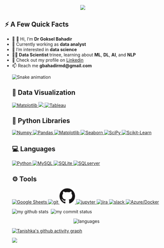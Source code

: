 <p align="center">
  <img src="https://capsule-render.vercel.app/api?text=Hello World!🤖 &animation=fadeIn&type=waving&color=gradient&height=100"/>
</p>
<h2>⚡️ A Few Quick Facts </h2>
<ul>
<li>🔭 👋 Hi, I’m <strong>Dr Goksel Bahadir </strong> </li>
<li>🔭 Currently working as <strong>data analyst </strong> </li>
<li>👀 I’m interested in <strong>data science </strong> </li>
<li>👩‍🎓 <strong>Data Scientist </strong> trinee, learning about <strong>ML</strong>, <strong>DL</strong>, <strong>AI</strong>, and  <strong>NLP</strong></li>
<li>📙 Check out my profile on <a href="https://www.linkedin.com/in/goksel-bahadir">Linkedin</a></li>
<li>📫 Reach me <strong>gbahadirmd@gmail.com </strong> </li>
  
  ![Snake animation](https://github.com/gbahadir/Goksel_Bahadir/blob/main/github-contribution-grid-snake.svg)
  
## 🎨  Data Visualization
<a href="#" target="_blank"> <img src="https://matplotlib.org/stable/_static/logo2_compressed.svg" alt="Matplotlib" height="50"/> </a>
<a href="#" target="_blank"> <img src="https://seaborn.pydata.org/_static/logo-wide-lightbg.svg" height="50"/> </a>
<a href="#" target="_blank"> <img src="https://www.tableau.com/sites/default/files/pages/tableaulogo_highres.png" alt="Tableau" height="50"/> </a>
## 📙 Python Libraries
<a href="#" target="_blank"> <img src="https://user-images.githubusercontent.com/67586773/105040771-43887300-5a88-11eb-9f01-bee100b9ef22.png" alt="Numpy" height="50"/> </a>
<a href="#" target="_blank"> <img src="https://upload.wikimedia.org/wikipedia/commons/thumb/e/ed/Pandas_logo.svg/2560px-Pandas_logo.svg.png" alt="Pandas" height="50"/> </a>
<a href="#" target="_blank"> <img src="https://matplotlib.org/stable/_static/logo2_compressed.svg" alt="Matplotlib" height="50"/> </a>
<a href="#" target="_blank"> <img src="https://seaborn.pydata.org/_static/logo-wide-lightbg.svg" alt="Seaborn" height="50"/> </a>
<a href="#" target="_blank"> <img src="https://www.fullstackpython.com/img/logos/scipy.png" alt="SciPy" height="50"/> </a>
<a href="#" target="_blank"> <img src="https://upload.wikimedia.org/wikipedia/commons/thumb/0/05/Scikit_learn_logo_small.svg/1200px-Scikit_learn_logo_small.svg.png" alt="Scikit-Learn" height="50"/> </a>
## 💻 Languages
<a href="#" target="_blank"> <img src="https://fastnetmon.com/wp-content/uploads/2016/08/python-logo.png" alt="Python" height="70"/> </a>
<a href="#" target="_blank"> <img src="https://www.signl4.com/de/wp-content/uploads/sites/2/2019/01/3.png" alt="MySQL" height="70"/> </a>
<a href="#" target="_blank"> <img src="https://i2.wp.com/iotbyhvm.ooo/wp-content/uploads/2019/01/sqlite.jpg?fit=882%2C456&ssl=1" alt="SQLite" height="70"/> </a>
<a href="#" target="_blank"> <img src="https://www.teamscs.com/wp-content/uploads/2016/04/sql-server-logo.png" alt="SQLserver" height="70"/> </a>
  
## ⚙ Tools

<a href="#" target="_blank"> <img src="https://smartgyann.files.wordpress.com/2020/05/457-4573752_read-more-on-how-you-can-use-your.png" alt="Google Sheets" height="54"/> </a>
<a href="#" target="_blank"> <img src="https://www.vectorlogo.zone/logos/git-scm/git-scm-icon.svg" alt="git" height="50"/> </a>
<a href="#" target="_blank"> <img src="https://raw.githubusercontent.com/github/explore/78df643247d429f6cc873026c0622819ad797942/topics/github/github.png" alt="gitHub" height="50"/> </a>
<a href="#" target="_blank"> <img src="https://upload.wikimedia.org/wikipedia/commons/thumb/3/38/Jupyter_logo.svg/1200px-Jupyter_logo.svg.png" alt="jupyter" height="50"/> </a>
<a href="#" target="_blank"> <img src="https://i0.wp.com/invotra.com/wp-content/uploads/2019/09/jira_software_logo-e1571063680300.png?fit=768%2C216&ssl=1" alt="jira"  height="50"/> </a>
<a href="#" target="_blank"> <img src="https://upload.wikimedia.org/wikipedia/commons/thumb/b/b9/Slack_Technologies_Logo.svg/1280px-Slack_Technologies_Logo.svg.png" alt="slack" height="50"/> </a>
  <a href="#" target="_blank"> <img src="https://miro.medium.com/max/1028/1*wZoo0vMo8hx7qpnPoS1CgA.png" alt="Azure/Docker"  height="50"/> </a>
  <br>
<p align="left">
<img src="https://github-readme-stats.vercel.app/api?username=gbahadir&theme=chartreuse-dark" alt="my github stats " width="49%"/>&nbsp;
<img src="https://github-readme-streak-stats.herokuapp.com/?user=gbahadir&theme=chartreuse-dark" alt="my commit status " width="49%" /> </p>
<p align="center"> <img src="https://github-readme-stats.vercel.app/api/top-langs/?username=gbahadir&theme=chartreuse-dark&layout=compact" alt="languages" width="50%" > </p>
  
[![Tanishka's github activity graph](https://activity-graph.herokuapp.com/graph?username=gbahadir&theme=github&count_private=true&area=true&hide_border=true)](https://activity-graph.herokuapp.com/graph?username=bzynpb&theme=github&count_private=true)
  
<img align="left" src="https://visitor-badge.laobi.icu/badge?page_id=gbahadir.Goksel_Bahadir" />
  
<!--
**gbahadir.Goksel_Bahadir** is a ✨ _special_ ✨ repository because its `README.md` (this file) appears on your GitHub profile.
